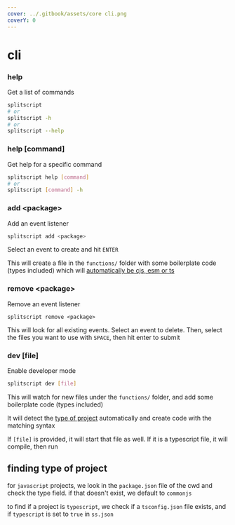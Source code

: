 ```yaml
---
cover: ../.gitbook/assets/core cli.png
coverY: 0
---
```


# cli

### help

Get a list of commands

```sh
splitscript
# or
splitscript -h
# or
splitscript --help
```

### help \[command]

Get help for a specific command

```bash
splitscript help [command]
# or
splitscript [command] -h
```

### add \<package>

Add an event listener

```bash
splitscript add <package>
```

Select an event to create and hit `ENTER`

This will create a file in the `functions/` folder with some boilerplate code (types included) which will [automatically be cjs, esm or ts](cli.md#finding-type-of-project)

### remove \<package>

Remove an event listener

```shell
splitscript remove <package>
```

This will look for all existing events. Select an event to delete. Then, select the files you want to use with `SPACE`, then hit enter to submit

### dev \[file]

Enable developer mode

```bash
splitscript dev [file]
```

This will watch for new files under the `functions/` folder, and add some boilerplate code (types included)

It will detect the [type of project](cli.md#finding-type-of-project) automatically and create code with the matching syntax

If `[file]` is provided, it will start that file as well. If it is a typescript file, it will compile, then run

## finding type of project

for `javascript` projects, we look in the `package.json` file of the cwd and check the type field. if that doesn't exist, we default to `commonjs`

to find if a project is `typescript`, we check if a `tsconfig.json` file exists, and if `typescript` is set to `true` in `ss.json`

